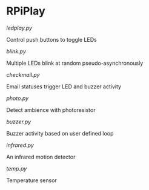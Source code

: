 # RPiPlay


*ledplay.py*

Control push buttons to toggle LEDs


*blink.py*

Multiple LEDs blink at random pseudo-asynchronously


*checkmail.py*

Email statuses trigger LED and buzzer activity

*photo.py*

Detect ambience with photoresistor

*buzzer.py*

Buzzer activity based on user defined loop

*infrared.py*

An infrared motion detector

*temp.py*

Temperature sensor
